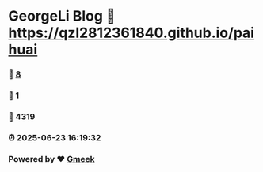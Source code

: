 # GeorgeLi Blog :link: https://qzl2812361840.github.io/paihuai 
### :page_facing_up: [8](https://qzl2812361840.github.io/paihuai/tag.html) 
### :speech_balloon: 1 
### :hibiscus: 4319 
### :alarm_clock: 2025-06-23 16:19:32 
### Powered by :heart: [Gmeek](https://github.com/Meekdai/Gmeek)
